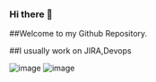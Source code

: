 ### Hi there 👋

##Welcome to my Github Repository. 

##I usually work on JIRA,Devops 

![image](https://github.com/arvindkumarpal19/arvindkumarpal19/assets/139388152/bbf82005-c7c4-42ab-9ced-5d8badd462bf) ![image](https://github.com/arvindkumarpal19/arvindkumarpal19/assets/139388152/834e73af-53fb-46bb-a5c3-08b0162183aa)



<!--
**arvindkumarpal19/arvindkumarpal19** is a ✨ _special_ ✨ repository because its `README.md` (this file) appears on your GitHub profile.

Here are some ideas to get you started:

- 🔭 I’m currently working on ...
- 🌱 I’m currently learning ...
- 👯 I’m looking to collaborate on ...
- 🤔 I’m looking for help with ...
- 💬 Ask me about ...
- 📫 How to reach me: ...
- 😄 Pronouns: ...
- ⚡ Fun fact: ...
-->
